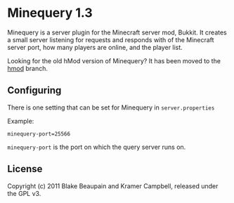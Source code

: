 # Minequery 1.3

Minequery is a server plugin for the Minecraft server mod, Bukkit. It creates a small server listening for requests and responds with of the Minecraft server port, how many players are online, and the player list.

Looking for the old hMod version of Minequery? It has been moved to the [hmod](https://github.com/kramerc/minequery/tree/hmod) branch.

## Configuring

There is one setting that can be set for Minequery in `server.properties`

Example:

    minequery-port=25566

`minequery-port` is the port on which the query server runs on.

## License

Copyright (c) 2011 Blake Beaupain and Kramer Campbell, released under the GPL v3.